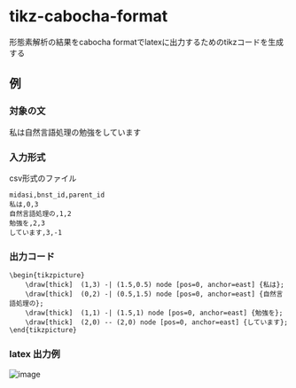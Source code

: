 # tikz-cabocha-format
形態素解析の結果をcabocha formatでlatexに出力するためのtikzコードを生成する

## 例

### 対象の文
私は自然言語処理の勉強をしています

### 入力形式
csv形式のファイル

```plain
midasi,bnst_id,parent_id
私は,0,3
自然言語処理の,1,2
勉強を,2,3
しています,3,-1
```

### 出力コード

```plain
\begin{tikzpicture}
    \draw[thick]  (1,3) -| (1.5,0.5) node [pos=0, anchor=east] {私は};
    \draw[thick]  (0,2) -| (0.5,1.5) node [pos=0, anchor=east] {自然言語処理の};
    \draw[thick]  (1,1) -| (1.5,1) node [pos=0, anchor=east] {勉強を};
    \draw[thick]  (2,0) -- (2,0) node [pos=0, anchor=east] {しています};
\end{tikzpicture}
```

### latex 出力例

![image](https://user-images.githubusercontent.com/44014265/207295760-d0f4ca34-fe63-4f61-b4ea-535dad855047.png)
